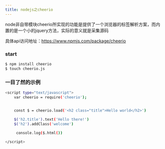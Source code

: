 ```yaml
---
title: nodejs之cheerio
---
```

node非自带模块cheerio所实现的功能是提供了一个浏览器的标签解析方案，而内置的是一个小的jquery方法，实际的意义就是采集源码

具体api访问地址：https://www.npmjs.com/package/cheerio

### start
``` bash
$ npm install cheerio
$ touch cheerio.js
```
### 一目了然的示例
``` bash
<script type="text/javascript">
	var cheerio = require('cheerio');


	const $ = cheerio.load('<h2 class="title">Hello world</h2>')
	 
	$('h2.title').text('Hello there!')
	$('h2').addClass('welcome')

	 console.log($.html())

</script>
```
